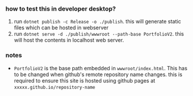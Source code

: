 ### how to test this in developer desktop?

1. run `dotnet publish -c Release -o ./publish`. this will generate static files which can be hosted in webserver
2. run `dotnet serve -d ./publish/wwwroot --path-base PortfolioV2`. this will host the contents in localhost web server.

### notes

- `PortfolioV2` is the base path embedded in `wwwroot/index.html`. This has to be changed when github's remote
  repository name changes. this is required to ensure this site is hosted using github pages at
  `xxxxx.github.io/repository-name`